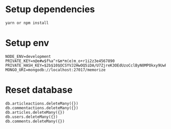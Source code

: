 # Setup dependencies
```
yarn or npm install
```

# Setup env
```
NODE_ENV=development
PRIVATE_KEY=n@e#w$f%a^r&m*m(e)m_o+r1i2z3e4567890
PRIVATE_HASH_KEY=$2b$10$OCSYVJ2HwOQ5iDA/U7ZjreK3OEdUzoCclByN0MPOkxy9UwPrJSW8m
MONGO_URI=mongodb://localhost:27017/memorize
```

# Reset database
```
db.articleactions.deleteMany({})
db.commentactions.deleteMany({})
db.articles.deleteMany({})
db.users.deleteMany({})
db.comments.deleteMany({})
```
